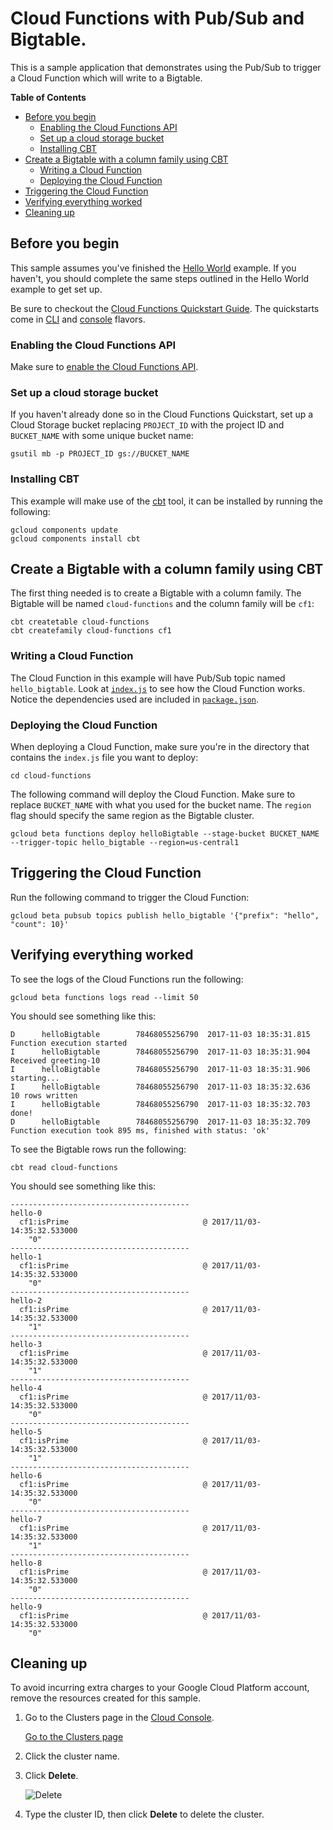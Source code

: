 # Cloud Functions with Pub/Sub and Bigtable.

This is a sample application that demonstrates using the Pub/Sub to trigger a
Cloud Function which will write to a Bigtable.

**Table of Contents**

<!-- START doctoc generated TOC please keep comment here to allow auto update -->
<!-- DON'T EDIT THIS SECTION, INSTEAD RE-RUN doctoc TO UPDATE -->


- [Before you begin](#before-you-begin)
  - [Enabling the Cloud Functions API](#enabling-the-cloud-functions-api)
  - [Set up a cloud storage bucket](#set-up-a-cloud-storage-bucket)
  - [Installing CBT](#installing-cbt)
- [Create a Bigtable with a column family using CBT](#create-a-bigtable-with-a-column-family-using-cbt)
  - [Writing a Cloud Function](#writing-a-cloud-function)
  - [Deploying the Cloud Function](#deploying-the-cloud-function)
- [Triggering the Cloud Function](#triggering-the-cloud-function)
- [Verifying everything worked](#verifying-everything-worked)
- [Cleaning up](#cleaning-up)

<!-- END doctoc generated TOC please keep comment here to allow auto update -->

## Before you begin

This sample assumes you've finished the [Hello World][hello-world] example. If
you haven't, you should complete the same steps outlined in the Hello World
example to get set up.

Be sure to checkout the
[Cloud Functions Quickstart Guide][cloud-functions-quickstarts]. The quickstarts
come in [CLI][cloud-functions-quickstart-cli] and
[console][cloud-functions-quickstart-console] flavors.

[cloud-functions-quickstarts]: https://cloud.google.com/functions/docs/quickstarts
[cloud-functions-quickstart-cli]: https://cloud.google.com/functions/docs/quickstart
[cloud-functions-quickstart-console]: https://cloud.google.com/functions/docs/quickstart-console


### Enabling the Cloud Functions API

Make sure to [enable the Cloud Functions API][enable-cloud-functions].

[enable-cloud-functions]: https://console.cloud.google.com/flows/enableapi?apiid=cloudfunctions

[hello-world]: ../hello-world

### Set up a cloud storage bucket

If you haven't already done so in the Cloud Functions Quickstart, set up a 
Cloud Storage bucket replacing `PROJECT_ID` with the project ID and 
`BUCKET_NAME` with some unique bucket name:

    gsutil mb -p PROJECT_ID gs://BUCKET_NAME

### Installing CBT

This example will make use of the [cbt][cbt] tool, it can be installed by
running the following:

    gcloud components update
    gcloud components install cbt

[cbt]: https://cloud.google.com/bigtable/docs/go/cbt-overview

## Create a Bigtable with a column family using CBT

The first thing needed is to create a Bigtable with a column family. The
Bigtable will be named `cloud-functions` and the column family will be `cf1`:

    cbt createtable cloud-functions
    cbt createfamily cloud-functions cf1

### Writing a Cloud Function

The Cloud Function in this example will have Pub/Sub topic named
`hello_bigtable`. Look at [`index.js`][index-js] to see how the Cloud Function
works. Notice the dependencies used are included in
[`package.json`][package-json].

[index-js]: index.js
[package-json]: package.json

### Deploying the Cloud Function

When deploying a Cloud Function, make sure you're in the directory that
contains the `index.js` file you want to deploy:

    cd cloud-functions

The following command will deploy the Cloud Function. Make sure to replace
`BUCKET_NAME` with what you used for the bucket name. The `region` flag should
specify the same region as the Bigtable cluster.

    gcloud beta functions deploy helloBigtable --stage-bucket BUCKET_NAME --trigger-topic hello_bigtable --region=us-central1

## Triggering the Cloud Function

Run the following command to trigger the Cloud Function:

    gcloud beta pubsub topics publish hello_bigtable '{"prefix": "hello", "count": 10}'

## Verifying everything worked

To see the logs of the Cloud Functions run the following:

    gcloud beta functions logs read --limit 50

You should see something like this:

    D      helloBigtable        78468055256790  2017-11-03 18:35:31.815  Function execution started
    I      helloBigtable        78468055256790  2017-11-03 18:35:31.904  Received greeting-10
    I      helloBigtable        78468055256790  2017-11-03 18:35:31.906  starting...
    I      helloBigtable        78468055256790  2017-11-03 18:35:32.636  10 rows written
    I      helloBigtable        78468055256790  2017-11-03 18:35:32.703  done!
    D      helloBigtable        78468055256790  2017-11-03 18:35:32.709  Function execution took 895 ms, finished with status: 'ok'

To see the Bigtable rows run the following:

    cbt read cloud-functions

You should see something like this:

    ----------------------------------------
    hello-0
      cf1:isPrime                              @ 2017/11/03-14:35:32.533000
        "0"
    ----------------------------------------
    hello-1
      cf1:isPrime                              @ 2017/11/03-14:35:32.533000
        "0"
    ----------------------------------------
    hello-2
      cf1:isPrime                              @ 2017/11/03-14:35:32.533000
        "1"
    ----------------------------------------
    hello-3
      cf1:isPrime                              @ 2017/11/03-14:35:32.533000
        "1"
    ----------------------------------------
    hello-4
      cf1:isPrime                              @ 2017/11/03-14:35:32.533000
        "0"
    ----------------------------------------
    hello-5
      cf1:isPrime                              @ 2017/11/03-14:35:32.533000
        "1"
    ----------------------------------------
    hello-6
      cf1:isPrime                              @ 2017/11/03-14:35:32.533000
        "0"
    ----------------------------------------
    hello-7
      cf1:isPrime                              @ 2017/11/03-14:35:32.533000
        "1"
    ----------------------------------------
    hello-8
      cf1:isPrime                              @ 2017/11/03-14:35:32.533000
        "0"
    ----------------------------------------
    hello-9
      cf1:isPrime                              @ 2017/11/03-14:35:32.533000
        "0"

## Cleaning up

To avoid incurring extra charges to your Google Cloud Platform account, remove
the resources created for this sample.

1.  Go to the Clusters page in the [Cloud
    Console](https://console.cloud.google.com).

    [Go to the Clusters page](https://console.cloud.google.com/project/_/bigtable/clusters)

1.  Click the cluster name.

1.  Click **Delete**.

    ![Delete](https://cloud.google.com/bigtable/img/delete-quickstart-cluster.png)

1. Type the cluster ID, then click **Delete** to delete the cluster.
